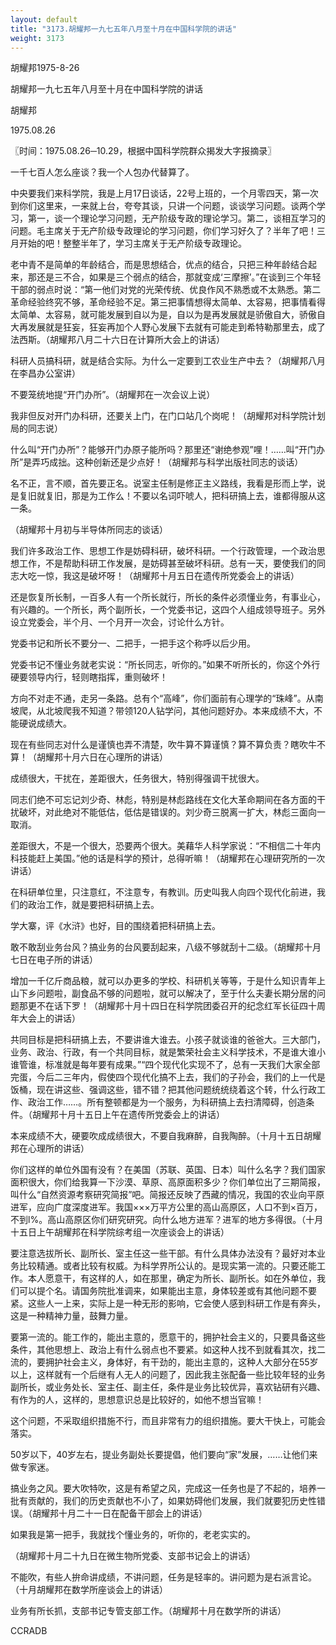 ```yaml
---
layout: default
title: "3173.胡耀邦一九七五年八月至十月在中国科学院的讲话"
weight: 3173
---
```


胡耀邦1975-8-26

胡耀邦一九七五年八月至十月在中国科学院的讲话

胡耀邦

1975.08.26

〖时间：1975.08.26─10.29，根据中国科学院群众揭发大字报摘录〗

一千七百人怎么座谈？我一个人包办代替算了。

中央要我们来科学院，我是上月17日谈话，22号上班的，一个月零四天，第一次到你们这里来，一来就上台，夸夸其谈，只讲一个问题，谈谈学习问题。谈两个学习，第一，谈一个理论学习问题，无产阶级专政的理论学习。第二，谈相互学习的问题。毛主席关于无产阶级专政理论的学习问题，你们学习好久了？半年了吧！三月开始的吧！整整半年了，学习主席关于无产阶级专政理论。

老中青不是简单的年龄结合，而是思想结合，优点的结合，只把三种年龄结合起来，那还是三不合，如果是三个弱点的结合，那就变成‘三摩擦’。”在谈到三个年轻干部的弱点时说：“第一他们对党的光荣传统、优良作风不熟悉或不太熟悉。第二革命经验终究不够，革命经验不足。第三把事情想得太简单、太容易，把事情看得太简单、太容易，就可能发展到自以为是，自以为是再发展就是骄傲自大，骄傲自大再发展就是狂妄，狂妄再加个人野心发展下去就有可能走到希特勒那里去，成了法西斯。（胡耀邦八月二十六日在计算所大会上的讲话）

科研人员搞科研，就是结合实际。为什么一定要到工农业生产中去？（胡耀邦八月在李昌办公室讲）

不要笼统地提“开门办所”。（胡耀邦在一次会议上说）

我非但反对开门办科研，还要关上门，在门口站几个岗呢！（胡耀邦对科学院计划局的同志说）

什么叫“开门办所”？能够开门办原子能所吗？那里还“谢绝参观”哩！……叫“开门办所”是弄巧成拙。这种创新还是少点好！（胡耀邦与科学出版社同志的谈话）

名不正，言不顺，首先要正名。说室主任制是修正主义路线，我看是形而上学，说是复旧就复旧，那是为工作么！不要以名词吓唬人，把科研搞上去，谁都得服从这一条。

（胡耀邦十月初与半导体所同志的谈话）

我们许多政治工作、思想工作是妨碍科研，破坏科研。一个行政管理，一个政治思想工作，不是帮助科研工作发展，是妨碍甚至破坏科研。总有一天，要使我们的同志大吃一惊，我这是破坏呀！（胡耀邦十月五日在遗传所党委会上的讲话）

还是恢复所长制，一百多人有一个所长就行，所长的条件必须懂业务，有事业心，有兴趣的。一个所长，两个副所长，一个党委书记，这四个人组成领导班子。另外设立党委会，半个月、一个月开一次会，讨论什么方针。

党委书记和所长不要分一、二把手，一把手这个称呼以后少用。

党委书记不懂业务就老实说：“所长同志，听你的。”如果不听所长的，你这个外行硬要领导内行，轻则瞎指挥，重则破坏！

方向不对走不通，走另一条路。总有个“高峰”，你们面前有心理学的“珠峰”。从南坡爬，从北坡爬我不知道？带领120人钻学问，其他问题好办。本来成绩不大，不能硬说成绩大。

现在有些同志对什么是谨慎也弄不清楚，吹牛算不算谨慎？算不算负责？瞎吹牛不算！（胡耀邦十月六日在心理所的讲话）

成绩很大，干扰在，差距很大，任务很大，特别得强调干扰很大。

同志们绝不可忘记刘少奇、林彪，特别是林彪路线在文化大革命期间在各方面的干扰破坏，对此绝对不能低估，低估是错误的。刘少奇三脱离一扩大，林彪三面向一取消。

差距很大，不是一个很大，恐要两个很大。美藉华人科学家说：“不相信二十年内科技能赶上美国。”他的话是科学的预计，总得听嘛！（胡耀邦在心理研究所的一次讲话）

在科研单位里，只注意红，不注意专，有教训。历史叫我人向四个现代化前进，我们的政治工作，就是要把科研搞上去。

学大寨，评《水浒》也好，目的围绕着把科研搞上去。

敢不敢刮业务台风？搞业务的台风要刮起来，八级不够就刮十二级。（胡耀邦十月七日在电子所的讲话）

增加一千亿斤商品粮，就可以办更多的学校、科研机关等等，于是什么知识青年上山下乡问题啦，副食品不够的问题啦，就可以解决了，至于什么夫妻长期分居的问题那更不在话下罗！（胡耀邦十月十四日在科学院团委召开的纪念红军长征四十周年大会上的讲话）

共同目标是把科研搞上去，不要讲谁大谁去。小孩子就谈谁的爸爸大。三大部门，业务、政治、行政，有一个共同目标，就是繁荣社会主义科学技术，不是谁大谁小谁管谁，标准就是每年要有成果。”“四个现代化实现不了，总有一天我们大家全部完蛋，今后二三年内，假使四个现代化搞不上去，我们的子孙会，我们的上一代是饭桶，现在讲这些、强调这些，错不错？把其他问题统统绕着这个转，什么行政工作、政治工作……。所有整顿都是为一个服务，为科研搞上去扫清障碍，创造条件。（胡耀邦十月十五日上午在遗传所党委会上的讲话）

本来成绩不大，硬要吹成成绩很大，不要自我麻醉，自我陶醉。（十月十五日胡耀邦在心理所的讲话）

你们这样的单位外国有没有？在美国（苏联、英国、日本）叫什么名字？我们国家面积很大，你们给我算一下沙漠、草原、高原面积多少？你们单位出了三期简报，叫什么“自然资源考察研究简报”吧。简报还反映了西藏的情况，我国的农业向平原进军，应向广度深度进军。我国×××万平方公里的高山高原区，人口不到×百万，不到l%。高山高原区你们研究研究。向什么地方进军？进军的地方多得很。（十月十五日上午胡耀邦在科学院综考组一次座谈会上的讲话）

要注意选拔所长、副所长、室主任这一些干部。有什么具体办法没有？最好对本业务比较精通。或者比较有权威。为科学界所公认的。是现实第一流的。只要还能工作。本人愿意干，有这样的人，如在那里，确定为所长、副所长。如在外单位，我们可以提个名。请国务院批准调来，如果能出主意，身体较差或有其他问题不要紧。这些人一上来，实际上是一种无形的影响，它会使人感到科研工作是有奔头，这是一种精神力量，鼓舞力量。

要第一流的。能工作的，能出主意的，愿意干的，拥护社会主义的，只要具备这些条件，其他思想上、政治上有什么弱点也不要紧。如这种人找不到就看其次，找二流的，要拥护社会主义，身体好，有干劲的，能出主意的，这种人大部分在55岁以上，这样就有一个后继有人无人的问题了，因此我主张配备一些比较年轻的业务副所长，或业务处长、室主任、副主任，条件是业务比较优异，喜欢钻研有兴趣、有作为的人，这样的，思想意识总是比较好的，如他不想当官嘛！

这个问题，不采取组织措施不行，而且非常有力的组织措施。要大干快上，可能会落实。

50岁以下，40岁左右，提业务副处长要提倡，他们要向“家”发展，……让他们来做专家迷。

搞业务之风。要大吹特吹，这是有希望之风，完成这一任务也是了不起的，培养一批有贡献的，我们的历史贡献也不小了，如果妨碍他们发展，我们就要犯历史性错误。（胡耀邦十月二十一日在配备干部会上的讲话）

如果我是第一把手，我就找个懂业务的，听你的，老老实实的。

（胡耀邦十月二十九日在微生物所党委、支部书记会上的讲话）

不能吹，有些人拚命讲成绩，不讲问题，任务是轻率的。讲问题为是右派言论。（十月胡耀邦在数学所座谈会上的讲话）

业务有所长抓，支部书记专管支部工作。（胡耀邦十月在数学所的讲话）

CCRADB

